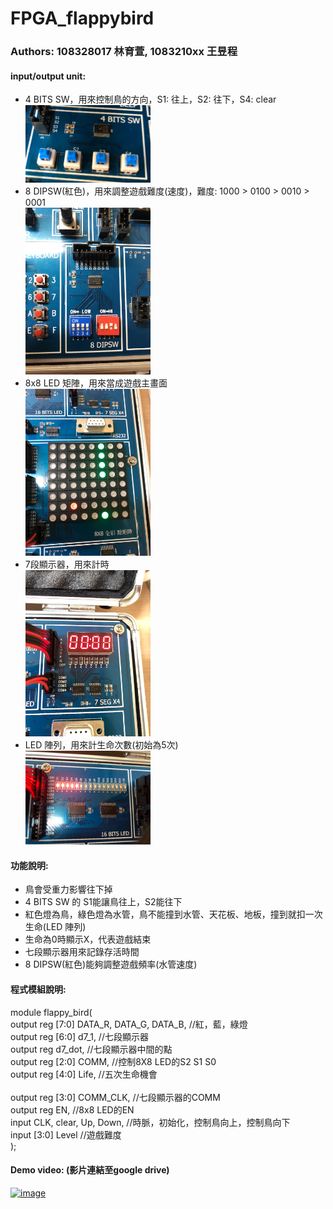 # FPGA_flappybird

### Authors: 108328017 林育萱, 1083210xx 王昱程

#### input/output unit:
- 4 BITS SW，用來控制鳥的方向，S1: 往上，S2: 往下，S4: clear <br>
<img width="200" alt="image" src="https://github.com/YuXuan1216/FPGA_flappybird/blob/main/img/img5.jpg"><br>
- 8 DIPSW(紅色)，用來調整遊戲難度(速度)，難度: 1000 > 0100 > 0010 > 0001 <br>
<img width="200" alt="image" src="https://github.com/YuXuan1216/FPGA_flappybird/blob/main/img/img4.jpg"> <br>
- 8x8 LED 矩陣，用來當成遊戲主畫面 <br>
<img width="200" alt="image" src="https://github.com/YuXuan1216/FPGA_flappybird/blob/main/img/img1.jpg"> <br>
- 7段顯示器，用來計時 <br>
<img width="200" alt="image" src="https://github.com/YuXuan1216/FPGA_flappybird/blob/main/img/img2.jpg"> <br>
- LED 陣列，用來計生命次數(初始為5次) <br>
<img width="200" alt="image" src="https://github.com/YuXuan1216/FPGA_flappybird/blob/main/img/img3.jpg"> <br>

#### 功能說明:
- 鳥會受重力影響往下掉
- 4 BITS SW 的 S1能讓鳥往上，S2能往下
- 紅色燈為鳥，綠色燈為水管，鳥不能撞到水管、天花板、地板，撞到就扣一次生命(LED 陣列)
- 生命為0時顯示X，代表遊戲結束
- 七段顯示器用來記錄存活時間
- 8 DIPSW(紅色)能夠調整遊戲頻率(水管速度)

#### 程式模組說明:
module flappy_bird( <br>
output reg [7:0] DATA_R, DATA_G, DATA_B,  //紅，藍，綠燈<br>
output reg [6:0] d7_1,  //七段顯示器 <br>
output reg d7_dot, //七段顯示器中間的點 <br>
output reg [2:0] COMM, //控制8X8 LED的S2 S1 S0 <br>
output reg [4:0] Life, //五次生命機會 <br>					
output reg [3:0] COMM_CLK, //七段顯示器的COMM <br>
output reg EN, //8x8 LED的EN <br> 
input CLK, clear, Up, Down, //時脈，初始化，控制鳥向上，控制鳥向下 <br>
input [3:0] Level  //遊戲難度 <br>
); 

#### Demo video: (影片連結至google drive)
<a href="https://drive.google.com/file/d/1bemiqWMOaZ0BtUVvmuVjIuR3JXAzb-wW/view?usp=sharing" title="Demo Video"><img width="200" alt="image" src="https://github.com/YuXuan1216/FPGA_flappybird/blob/main/img/img6.png"> <br>
